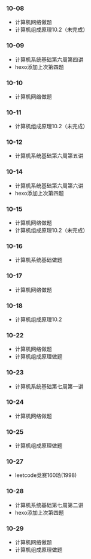 ### 10-08
* 计算机网络做题
* 计算机组成原理10.2（未完成）
### 10-09
* 计算机系统基础第六周第四讲
* hexo添加上次第四题
### 10-10
* 计算机网络做题
### 10-11
* 计算机组成原理10.2（未完成）
### 10-12
* 计算机系统基础第六周第五讲
### 10-14
* 计算机系统基础第六周第六讲
* hexo添加上次第四题
### 10-15
* 计算机网络做题
* 计算机组成原理10.2（未完成）
### 10-16
* 计算机系统基础做题
### 10-17
* 计算机网络做题
### 10-18
* 计算机组成原理10.2
### 10-22
* 计算机网络做题
* 计算机组成原理做题
### 10-23
* 计算机系统基础第七周第一讲
### 10-24
* 计算机网络做题
### 10-25
* 计算机组成原理做题
### 10-27
* leetcode竞赛160场(1998)
### 10-28
* 计算机系统基础第七周第二讲
* hexo添加上次第四题
### 10-29
* 计算机网络做题
* 计算机组成原理做题
